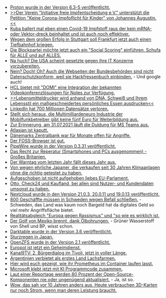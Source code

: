* [Proton wurde in der Version 6.3-5 veröffentlicht.](https://www.phoronix.com/scan.php?page=news_item&px=Proton-6.3-5-Released)
* [>>Der Verein "Initiative freie Impfentscheidung e.V." unterstützt die Petition "Keine Corona-Impfpflicht für Kinder" von Johannes Augustin.<<](https://impfentscheidung.online/petition-gegen-kinderimpfpflicht/)
* [Kuba ballert mal eben einen Covid-19 Impfstoff raus der kein mRNA- oder Vektor-dreck beinhaltet und ist auch noch effektiver.](https://blog.fefe.de/?ts=9e260cd5)
* [Wegen dem großen Erfolg in Stuttgart soll Frankfurt jetzt auch einen Tiefbahnhof kriegen.](https://blog.fefe.de/?ts=9e271b01)
* [Die Blockpartei möchte jetzt auch ein "Social Scoring" einführen, Schufa für ALLE und auf ALLES.](https://tuxproject.de/blog/2021/06/從善如登，從惡是崩/)
* [Na huch? Die USA scheint gesetzte gegen ihre IT Konzerne vorzubereiten.](https://netzpolitik.org/2021/silicon-valley-us-demokraten-ziehen-gegen-big-tech-ins-feld/)
* [Nein? Doch! Oh? Auch die Webseiten der Bundesbehörden sind nicht Datenschutzkonform, weil sie Hackfressenbuch einbinden.](https://netzpolitik.org/2021/datenschutzbeauftragter-facebook-auftritte-von-bundesbehoerden-sind-nicht-datenschutzkonform/) - Und google auch!
* [HCL bietet mit "DOMI" eine Integration der bekannten Videokonferenzlösungen für Notes zur Verfügung.](https://n-komm.de/besprechungen-in-notes-mit-sametime-meetings-teams-zoom-webex-und-gotomeeting-planen/)
* [>>Lebensmitteldrucker wird anhand von DNA, Schweiß und Ihrem Lebensstil ein maßgeschneidertes persönliches Essen ausdrucken<<](https://netzfrauen.org/2021/06/27/food-7/)
* [LinkedIn hat 700 Millionen Datensätze verloren.](https://blog.fefe.de/?ts=9e254488)
* [Stellt sich heraus, die Multimilliardeneuro Industrie der Mobilfunkbetreiber gibt keine fünf Euro für Weiterbildung aus.](https://www.borncity.com/blog/2021/06/30/5g-studie-50-der-betreiber-ohne-know-how-zum-sicheren-betrieb/)
* [Zur Erinnerung, am 31.07.2021 läuft die Duldung für MS Teams aus.](https://www.borncity.com/blog/2021/06/30/duldung-der-ms-teams-nutzung-in-hessischen-schulen-endet-am-31-7-2021/)
* [Atlasian ist kaputt.](https://www.borncity.com/blog/2021/06/29/atlassian-schwachstelle-ermglicht-kontenbernahme-per-klick/)
* [Dänemarks Zentralbank war für Monate offen für Angriffe.](https://www.bleepingcomputer.com/news/security/russian-hackers-had-months-long-access-to-denmarks-central-bank/)
* [Der FOSS-Browser ist gut.](https://www.kuketz-blog.de/foss-browser-datensendeverhalten-android-app-browser-check-teil14/)
* [PipeWire wurde in der Version 0.3.31 veröffentlicht.](https://www.phoronix.com/scan.php?page=news_item&px=PipeWire-0.3.31-Released)
* [Das Recht zur Reperatur (Smartphones und PCs ausgenommen) - Großes Britanien.](https://blog.fefe.de/?ts=9e231584)
* [Der Warntag vom letzten Jahr fällt dieses Jahr aus.](https://blog.fefe.de/?ts=9e237f88)
* [Von wegen ehrliche Japaner, die verkaufen seit 30 Jahren Klimaanlagen ohne die richtig getestet zu haben.](https://blog.fefe.de/?ts=9e21f41f)
* [Aufgeschoben ist nicht aufgehoben liebes EU-Parlament.](https://netzpolitik.org/2021/biometrische-ueberwachung-eu-abgeordnete-fordern-auszeit-fuer-gesichtserkennung/)
* [Otto, Check24 und Kaufland, bei allen sind Nutzer- und Kundendaten umsonst zu haben.](https://www.borncity.com/blog/2021/07/01/kundendaten-von-online-marktpltzen-otto-kaufland-check24-einsehbar/)
* [Nextcloud wurde in den Version 21.0.3, 20.0.11 und 19.0.13 veröffentlicht.](https://nextcloud.com/blog/maintenance-releases-21-0-3-20-0-11-19-0-13-are-out-and-22rc1-is-ready-for-testing/)
* [800 Geschäffte müssen in Schweden wegen Befall schließen.](https://www.borncity.com/blog/2021/07/03/coop-schweden-schliet-800-geschfte-nach-kaseya-vsa-lieferkettenangriff-durch-revil-gang/) - Schweden, das Land was kaum noch Bargeld hat da digitales Geld so viel mehr Angriffsfläche bietet.
* [Realitätsabgleich "Europa gegen Rassismus" und "so wie es wirklich ist.](https://martinsonneborn.de/auf-die-knie-europaeer/)
* [Der Golf von Mexiko brennt, dank Ölbohrungen.](https://netzfrauen.org/2021/07/03/mexico-6/) - Grüner Wasserstoff von Shell und BP, wisst schon.
* [Darktable wurde in der Version 3.6 veröffentlicht.](https://www.phoronix.com/scan.php?page=news_item&px=Darktable-3.6-Released)
* [Sturzregen in Japan.](https://netzfrauen.org/2021/07/03/japan-4/)
* [OpenZFS wurde in der Version 2.1 veröffentlicht.](https://www.phoronix.com/scan.php?page=news_item&px=OpenZFS-2.1)
* [Europol ist jetzt ein Geheimdienst.](https://netzpolitik.org/2021/neue-verordnung-europol-wird-quasi-geheimdienst/)
* [Kanal9TV: 2. Bürgerdialog im Tivoli, jetzt in voller Länge.](https://www.youtube.com/watch?v=0g1vnpssUic)
* [Argentinien verbietet als erstes Land Lachsfarmen.](https://netzfrauen.org/2021/07/02/argentina-2/)
* [Hier wird euch gezeigt, wie ihr Prometheus im Container laufen lasst.](https://opensource.com/article/21/7/run-prometheus-home-container)
* [Microsoft klebt jetzt mit KI Programmcode zusammen.](https://tuxproject.de/blog/2021/07/github-4-schoene-lizenz-hatten-sie-da-tja-bloed-jetzt/)
* [Laut einer Reportage werden 80 Prozent der Open-Source-Komponenten nie oder ungenügend aktualisiert.](https://www.borncity.com/blog/2021/07/04/report-80-prozent-der-open-source-bibliotheken-werden-nie-aktualisiert/) - Ja, ist so.
* [Wow, das sah vor 10 Jahren anders aus. Heute verbrauchen 3D-Karten nur noch Strom, wenn man deren Leistung braucht.](https://www.3dcenter.org/artikel/stromverbrauchs-ueberblick-fuer-directx-1112-grafikkarten)
